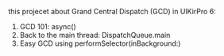this projecet about Grand Central Dispatch (GCD) in UIKirPro 6:
1. GCD 101: async()
2. Back to the main thread: DispatchQueue.main
3. Easy GCD using performSelector(inBackground:)
